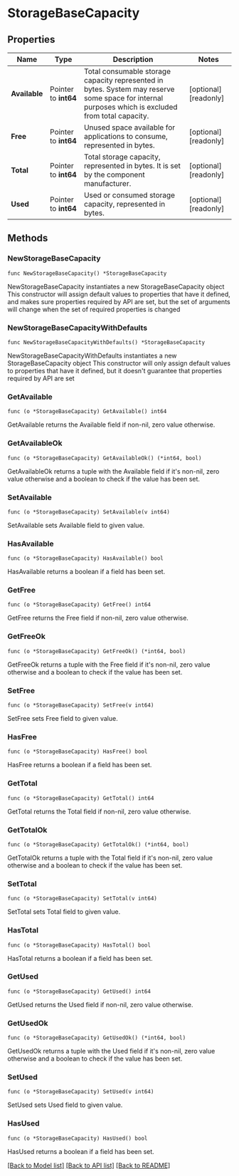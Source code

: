 # StorageBaseCapacity

## Properties

Name | Type | Description | Notes
------------ | ------------- | ------------- | -------------
**Available** | Pointer to **int64** | Total consumable storage capacity represented in bytes. System may reserve some space for internal purposes which is excluded from total capacity. | [optional] [readonly] 
**Free** | Pointer to **int64** | Unused space available for applications to consume, represented in bytes. | [optional] [readonly] 
**Total** | Pointer to **int64** | Total storage capacity, represented in bytes. It is set by the component manufacturer. | [optional] [readonly] 
**Used** | Pointer to **int64** | Used or consumed storage capacity, represented in bytes. | [optional] [readonly] 

## Methods

### NewStorageBaseCapacity

`func NewStorageBaseCapacity() *StorageBaseCapacity`

NewStorageBaseCapacity instantiates a new StorageBaseCapacity object
This constructor will assign default values to properties that have it defined,
and makes sure properties required by API are set, but the set of arguments
will change when the set of required properties is changed

### NewStorageBaseCapacityWithDefaults

`func NewStorageBaseCapacityWithDefaults() *StorageBaseCapacity`

NewStorageBaseCapacityWithDefaults instantiates a new StorageBaseCapacity object
This constructor will only assign default values to properties that have it defined,
but it doesn't guarantee that properties required by API are set

### GetAvailable

`func (o *StorageBaseCapacity) GetAvailable() int64`

GetAvailable returns the Available field if non-nil, zero value otherwise.

### GetAvailableOk

`func (o *StorageBaseCapacity) GetAvailableOk() (*int64, bool)`

GetAvailableOk returns a tuple with the Available field if it's non-nil, zero value otherwise
and a boolean to check if the value has been set.

### SetAvailable

`func (o *StorageBaseCapacity) SetAvailable(v int64)`

SetAvailable sets Available field to given value.

### HasAvailable

`func (o *StorageBaseCapacity) HasAvailable() bool`

HasAvailable returns a boolean if a field has been set.

### GetFree

`func (o *StorageBaseCapacity) GetFree() int64`

GetFree returns the Free field if non-nil, zero value otherwise.

### GetFreeOk

`func (o *StorageBaseCapacity) GetFreeOk() (*int64, bool)`

GetFreeOk returns a tuple with the Free field if it's non-nil, zero value otherwise
and a boolean to check if the value has been set.

### SetFree

`func (o *StorageBaseCapacity) SetFree(v int64)`

SetFree sets Free field to given value.

### HasFree

`func (o *StorageBaseCapacity) HasFree() bool`

HasFree returns a boolean if a field has been set.

### GetTotal

`func (o *StorageBaseCapacity) GetTotal() int64`

GetTotal returns the Total field if non-nil, zero value otherwise.

### GetTotalOk

`func (o *StorageBaseCapacity) GetTotalOk() (*int64, bool)`

GetTotalOk returns a tuple with the Total field if it's non-nil, zero value otherwise
and a boolean to check if the value has been set.

### SetTotal

`func (o *StorageBaseCapacity) SetTotal(v int64)`

SetTotal sets Total field to given value.

### HasTotal

`func (o *StorageBaseCapacity) HasTotal() bool`

HasTotal returns a boolean if a field has been set.

### GetUsed

`func (o *StorageBaseCapacity) GetUsed() int64`

GetUsed returns the Used field if non-nil, zero value otherwise.

### GetUsedOk

`func (o *StorageBaseCapacity) GetUsedOk() (*int64, bool)`

GetUsedOk returns a tuple with the Used field if it's non-nil, zero value otherwise
and a boolean to check if the value has been set.

### SetUsed

`func (o *StorageBaseCapacity) SetUsed(v int64)`

SetUsed sets Used field to given value.

### HasUsed

`func (o *StorageBaseCapacity) HasUsed() bool`

HasUsed returns a boolean if a field has been set.


[[Back to Model list]](../README.md#documentation-for-models) [[Back to API list]](../README.md#documentation-for-api-endpoints) [[Back to README]](../README.md)


